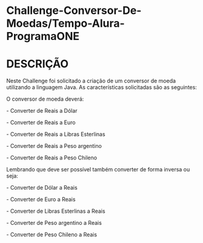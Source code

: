 # Challenge-Conversor-De-Moedas/Tempo-Alura-ProgramaONE

<h1>DESCRIÇÃO</h1>
<p>Neste Challenge foi solicitado a criação de um conversor de moeda utilizando a linguagem Java. As características solicitadas são as seguintes:</p>

<p>O conversor de moeda deverá:</p>
<p>- Converter de Reais a Dólar</p>
<p>- Converter de Reais a Euro</p>
<p>- Converter de Reais a Libras Esterlinas</p>
<p>- Converter de Reais a Peso argentino</p>
<p>- Converter de Reais a Peso Chileno</p>

<p>Lembrando que deve ser possível também converter de forma inversa ou seja:</p>
<p></p> - Converter de Dólar a Reais
<p>- Converter de Euro a Reais</p>        
<p>- Converter de Libras Esterlinas a Reais</p>        
<p>- Converter de Peso argentino a  Reais</p>        
<p>- Converter de Peso Chileno a Reais</p></p>        
